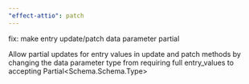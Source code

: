 ```yaml
---
"effect-attio": patch
---
```


fix: make entry update/patch data parameter partial

Allow partial updates for entry values in update and patch methods by changing the data parameter type from requiring full entry_values to accepting Partial<Schema.Schema.Type<TInput>>